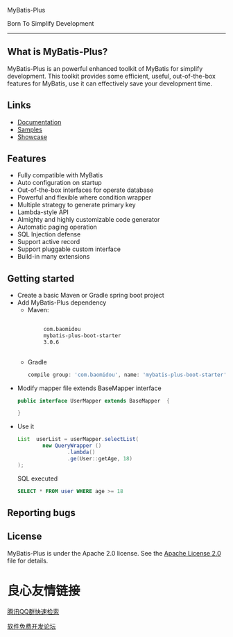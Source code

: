  
   
    
   
 

 MyBatis-Plus 

 
  Born To Simplify Development
 

 
   
     
   

   
     
   
 

---

## What is MyBatis-Plus?

MyBatis-Plus is an powerful enhanced toolkit of MyBatis for simplify development. This toolkit provides some efficient, useful, out-of-the-box features for MyBatis, use it can effectively save your development time.

## Links

-   [Documentation](https://mybatis.plus)
-   [Samples](https://github.com/baomidou/mybatis-plus-samples.git)
-   [Showcase](https://github.com/baomidou/awosome-mybaits-plus)

## Features

-   Fully compatible with MyBatis
-   Auto configuration on startup
-   Out-of-the-box interfaces for operate database
-   Powerful and flexible where condition wrapper
-   Multiple strategy to generate primary key
-   Lambda-style API
-   Almighty and highly customizable code generator
-   Automatic paging operation
-   SQL Injection defense
-   Support active record
-   Support pluggable custom interface
-   Build-in many extensions

## Getting started

-   Create a basic Maven or Gradle spring boot project
-   Add MyBatis-Plus dependency
    -   Maven:
        ```xml
         
             com.baomidou 
             mybatis-plus-boot-starter 
             3.0.6 
         
        ```
    -   Gradle
        ```groovy
        compile group: 'com.baomidou', name: 'mybatis-plus-boot-starter', version: '3.0.6'
        ```
-   Modify mapper file extends BaseMapper interface
    ```java
    public interface UserMapper extends BaseMapper  {

    }
    ```
-   Use it
    ```java
    List  userList = userMapper.selectList(
            new QueryWrapper ()
                    .lambda()
                    .ge(User::getAge, 18)
    );
    ```
    SQL executed
    ```sql
    SELECT * FROM user WHERE age >= 18
    ```

## Reporting bugs


## License

MyBatis-Plus is under the Apache 2.0 license. See the [Apache License 2.0](http://www.apache.org/licenses/LICENSE-2.0) file for details.


 # 良心友情链接

[腾讯QQ群快速检索](http://u.720life.cn/s/8cf73f7c)

[软件免费开发论坛](http://u.720life.cn/s/bbb01dc0)